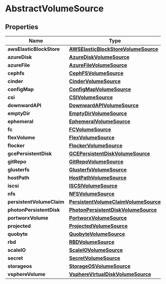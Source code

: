 

# AbstractVolumeSource

## Properties

Name | Type | Description | Notes
------------ | ------------- | ------------- | -------------
**awsElasticBlockStore** | [**AWSElasticBlockStoreVolumeSource**](AWSElasticBlockStoreVolumeSource.md) |  |  [optional]
**azureDisk** | [**AzureDiskVolumeSource**](AzureDiskVolumeSource.md) |  |  [optional]
**azureFile** | [**AzureFileVolumeSource**](AzureFileVolumeSource.md) |  |  [optional]
**cephfs** | [**CephFSVolumeSource**](CephFSVolumeSource.md) |  |  [optional]
**cinder** | [**CinderVolumeSource**](CinderVolumeSource.md) |  |  [optional]
**configMap** | [**ConfigMapVolumeSource**](ConfigMapVolumeSource.md) |  |  [optional]
**csi** | [**CSIVolumeSource**](CSIVolumeSource.md) |  |  [optional]
**downwardAPI** | [**DownwardAPIVolumeSource**](DownwardAPIVolumeSource.md) |  |  [optional]
**emptyDir** | [**EmptyDirVolumeSource**](EmptyDirVolumeSource.md) |  |  [optional]
**ephemeral** | [**EphemeralVolumeSource**](EphemeralVolumeSource.md) |  |  [optional]
**fc** | [**FCVolumeSource**](FCVolumeSource.md) |  |  [optional]
**flexVolume** | [**FlexVolumeSource**](FlexVolumeSource.md) |  |  [optional]
**flocker** | [**FlockerVolumeSource**](FlockerVolumeSource.md) |  |  [optional]
**gcePersistentDisk** | [**GCEPersistentDiskVolumeSource**](GCEPersistentDiskVolumeSource.md) |  |  [optional]
**gitRepo** | [**GitRepoVolumeSource**](GitRepoVolumeSource.md) |  |  [optional]
**glusterfs** | [**GlusterfsVolumeSource**](GlusterfsVolumeSource.md) |  |  [optional]
**hostPath** | [**HostPathVolumeSource**](HostPathVolumeSource.md) |  |  [optional]
**iscsi** | [**ISCSIVolumeSource**](ISCSIVolumeSource.md) |  |  [optional]
**nfs** | [**NFSVolumeSource**](NFSVolumeSource.md) |  |  [optional]
**persistentVolumeClaim** | [**PersistentVolumeClaimVolumeSource**](PersistentVolumeClaimVolumeSource.md) |  |  [optional]
**photonPersistentDisk** | [**PhotonPersistentDiskVolumeSource**](PhotonPersistentDiskVolumeSource.md) |  |  [optional]
**portworxVolume** | [**PortworxVolumeSource**](PortworxVolumeSource.md) |  |  [optional]
**projected** | [**ProjectedVolumeSource**](ProjectedVolumeSource.md) |  |  [optional]
**quobyte** | [**QuobyteVolumeSource**](QuobyteVolumeSource.md) |  |  [optional]
**rbd** | [**RBDVolumeSource**](RBDVolumeSource.md) |  |  [optional]
**scaleIO** | [**ScaleIOVolumeSource**](ScaleIOVolumeSource.md) |  |  [optional]
**secret** | [**SecretVolumeSource**](SecretVolumeSource.md) |  |  [optional]
**storageos** | [**StorageOSVolumeSource**](StorageOSVolumeSource.md) |  |  [optional]
**vsphereVolume** | [**VsphereVirtualDiskVolumeSource**](VsphereVirtualDiskVolumeSource.md) |  |  [optional]



